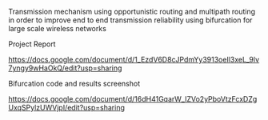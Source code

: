 Transmission mechanism using opportunistic routing and multipath routing in order to improve end to end transmission reliability using bifurcation for large scale wireless networks

Project Report

https://docs.google.com/document/d/1_EzdV6D8cJPdmYy3913oeIl3xeL_9lv7yngy9wHaOkQ/edit?usp=sharing


Bifurcation code and results screenshot 

https://docs.google.com/document/d/16dH41GqarW_IZVo2yPboVtzFcxDZgUxqSPylzUWVjpI/edit?usp=sharing

